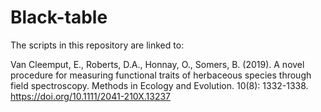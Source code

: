 # Black-table

The scripts in this repository are linked to:

Van Cleemput, E., Roberts, D.A., Honnay, O., Somers, B. (2019). A novel procedure for measuring functional traits of herbaceous species through field spectroscopy. Methods in Ecology and Evolution. 10(8): 1332-1338. https://doi.org/10.1111/2041-210X.13237
